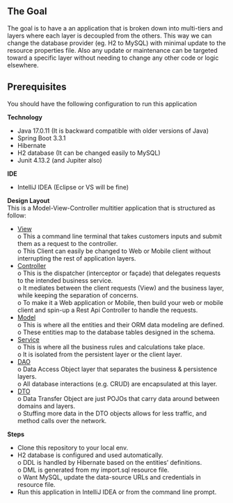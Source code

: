 **<h2>The Goal</h2>**
The goal is to have a an application that is broken down into multi-tiers and layers where each layer is decoupled from the others.
This way we can change the database provider (eg. H2 to MySQL) with minimal update to the resource properties file. 
Also any update or maintenance can be targeted toward a specific layer without needing to change any other code or logic elsewhere. 

**<h2>Prerequisites</h2>**
You should have the following configuration to run this application

**Technology**</h2></br>
*	Java 17.0.11 (It is backward compatible with older versions of Java)</br>
*	Spring Boot 3.3.1</br>
*	Hibernate</br>
*	H2 database (It can be changed easily to MySQL)</br>
* Junit 4.13.2 (and Jupiter also)</br>

**IDE**</h2></br>
*	IntelliJ IDEA (Eclipse or VS will be fine)</br>

**Design Layout**</br>
This is a Model-View-Controller multitier application that is structured as follow:</br>
* <ins>View</ins></br>
  o	This a command line terminal that takes customers inputs and submit them as a request to the controller.</br>
  o	This Client can easily be changed to Web or Mobile client without interrupting the rest of application layers.</br>
* <ins>Controller</ins></br>
  o	This is the dispatcher (interceptor or façade) that delegates requests to the intended business service.</br>
  o	It mediates between the client requests (View) and the business layer, while keeping the separation of concerns.</br>
  o	To make it a Web application or Mobile, then build your web or mobile client and spin-up a Rest Api Controller to handle the requests.</br>
* <ins>Model</ins></br>
  o	This is where all the entities and their ORM data modeling are defined.</br>
  o	These entities map to the database tables designed in the schema.</br>
* <ins>Service</ins></br>
  o	This is where all the business rules and calculations take place.</br>
  o	It is isolated from the persistent layer or the client layer.</br>
* <ins>DAO</ins></br>
  o	Data Access Object layer that separates the business & persistence layers.</br>
  o	All database interactions (e.g. CRUD) are encapsulated at this layer.</br>
*	<ins>DTO</ins></br>
  o	Data Transfer Object are just POJOs that carry data around between domains and layers.</br>
  o	Stuffing more data in the DTO objects allows for less traffic, and method calls over the network.</br>

**Steps**</br>
*	Clone this repository to your local env.</br>
*	H2 database is configured and used automatically.</br>
o	DDL is handled by Hibernate based on the entities’ definitions.</br>
o	DML is generated from my import.sql resource file.</br>
o	Want MySQL, update the data-source URLs and credentials in resource file.</br> 
*	Run this application in IntelliJ IDEA or from the command line prompt.</br>
